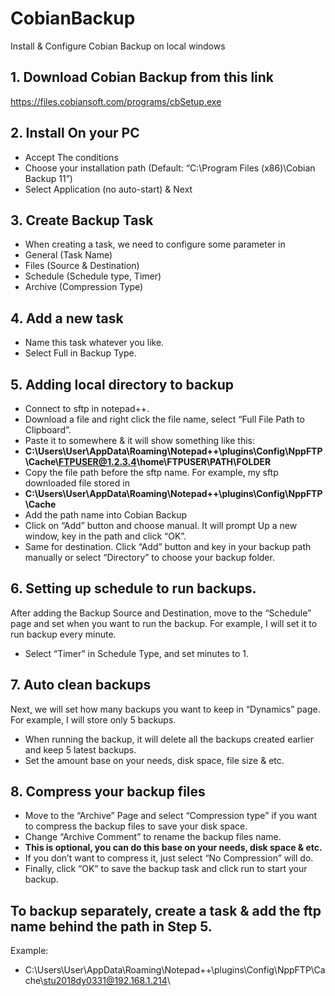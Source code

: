 # CobianBackup
Install &amp; Configure Cobian Backup on local windows

## 1. Download Cobian Backup from this link
https://files.cobiansoft.com/programs/cbSetup.exe

## 2. Install On your PC
- Accept The conditions
- Choose your installation path (Default: “C:\Program Files (x86)\Cobian Backup 11”)
- Select Application (no auto-start) & Next 

## 3. Create Backup Task
- When creating a task, we need to configure some parameter in
- General (Task Name)
- Files (Source & Destination)
- Schedule (Schedule type, Timer)
- Archive (Compression Type)

## 4. Add a new task
- Name this task whatever you like.
- Select Full in Backup Type. 

## 5. Adding local directory to backup
- Connect to sftp in notepad++.
- Download a file and right click the file name, select “Full File Path to Clipboard”.
- Paste it to somewhere & it will show something like this:
- **C:\Users\User\AppData\Roaming\Notepad++\plugins\Config\NppFTP\Cache\FTPUSER@1.2.3.4\home\FTPUSER\PATH\FOLDER**
- Copy the file path before the sftp name. For example, my sftp downloaded file stored in
- **C:\Users\User\AppData\Roaming\Notepad++\plugins\Config\NppFTP\Cache**
- Add the path name into Cobian Backup
- Click on “Add” button and choose manual. It will prompt Up a new window, key in the path and click “OK”.
- Same for destination. Click “Add” button and key in your backup path manually or select “Directory” to choose your backup folder. 

##  6. Setting up schedule to run backups.
After adding the Backup Source and Destination, move to the “Schedule” page and set when you want to run the backup. 
For example, I will set it to run backup every minute.
- Select “Timer” in Schedule Type, and set minutes to 1. 

## 7. Auto clean backups
Next, we will set how many backups you want to keep in “Dynamics” page. For example, I will store only 5 backups. 
- When running the backup, it will delete all the backups created earlier and keep 5 latest backups.
- Set the amount base on your needs, disk space, file size & etc. 

## 8. Compress your backup files
- Move to the “Archive” Page and select “Compression type” if you want to compress the backup files to save your disk space. 
- Change “Archive Comment” to rename the backup files name.
- **This is optional, you can do this base on your needs, disk space & etc.** 
- If you don’t want to compress it, just select “No Compression” will do. 
- Finally, click “OK” to save the backup task and click run to start your backup.

## To backup separately, create a task & add the ftp name behind the path in Step 5.
Example:
- C:\Users\User\AppData\Roaming\Notepad++\plugins\Config\NppFTP\Cache\stu2018dy0331@192.168.1.214\
